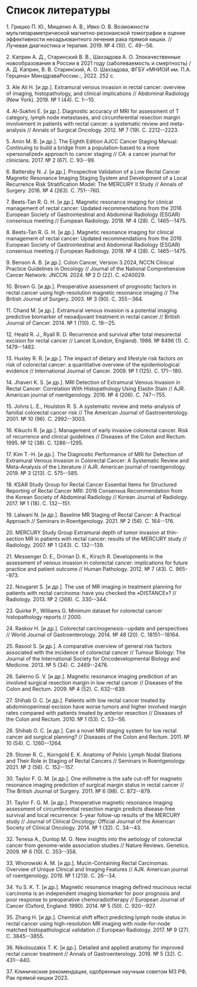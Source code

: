 # Список литературы

1\. Гришко П. Ю., Мищенко А. В., Ивко О. В. Возможности
мультипараметрической магнитно-резонансной томографии в оценке
эффективности неоадъювантного лечения рака прямой кишки. // Лучевая
диагностика и терапия. 2019. № 4 (10). C. 49--56.

2\. Каприн А. Д., Старинский В. В., Шахзадова А. О. Злокачественные
новообразования в России в 2021 году (заболеваемость и смертность) / А.
Д. Каприн, В. В. Старинский, А. О. Шахзадова, ФГБУ «МНИОИ им. П.А.
Герцена» МинздраваРоссии.:, 2022. 252 c.

3\. Ale Ali H. [и др.]. Extramural venous invasion in rectal cancer:
overview of imaging, histopathology, and clinical implications //
Abdominal Radiology (New York). 2019. № 1 (44). C. 1--10.

4\. Al-Sukhni E. [и др.]. Diagnostic accuracy of MRI for assessment of
T category, lymph node metastases, and circumferential resection margin
involvement in patients with rectal cancer: a systematic review and
meta-analysis // Annals of Surgical Oncology. 2012. № 7 (19). C.
2212--2223.

5\. Amin M. B. [и др.]. The Eighth Edition AJCC Cancer Staging Manual:
Continuing to build a bridge from a population-based to a more
«personalized» approach to cancer staging // CA: a cancer journal for
clinicians. 2017. № 2 (67). C. 93--99.

6\. Battersby N. J. [и др.]. Prospective Validation of a Low Rectal
Cancer Magnetic Resonance Imaging Staging System and Development of a
Local Recurrence Risk Stratification Model: The MERCURY II Study //
Annals of Surgery. 2016. № 4 (263). C. 751--760.

7\. Beets-Tan R. G. H. [и др.]. Magnetic resonance imaging for
clinical management of rectal cancer: Updated recommendations from the
2016 European Society of Gastrointestinal and Abdominal Radiology
(ESGAR) consensus meeting // European Radiology. 2018. № 4 (28). C.
1465--1475.

8\. Beets-Tan R. G. H. [и др.]. Magnetic resonance imaging for
clinical management of rectal cancer: Updated recommendations from the
2016 European Society of Gastrointestinal and Abdominal Radiology
(ESGAR) consensus meeting // European Radiology. 2018. № 4 (28). C.
1465--1475.

9\. Benson A. B. [и др.]. Colon Cancer, Version 3.2024, NCCN Clinical
Practice Guidelines in Oncology // Journal of the National Comprehensive
Cancer Network: JNCCN. 2024. № 2 D (22). C. e240029.

10\. Brown G. [и др.]. Preoperative assessment of prognostic factors
in rectal cancer using high-resolution magnetic resonance imaging // The
British Journal of Surgery. 2003. № 3 (90). C. 355--364.

11\. Chand M. [и др.]. Extramural venous invasion is a potential
imaging predictive biomarker of neoadjuvant treatment in rectal cancer
// British Journal of Cancer. 2014. № 1 (110). C. 19--25.

12\. Heald R. J., Ryall R. D. Recurrence and survival after total
mesorectal excision for rectal cancer // Lancet (London, England). 1986.
№ 8496 (1). C. 1479--1482.

13\. Huxley R. R. [и др.]. The impact of dietary and lifestyle risk
factors on risk of colorectal cancer: a quantitative overview of the
epidemiological evidence // International Journal of Cancer. 2009. № 1
(125). C. 171--180.

14\. Jhaveri K. S. [и др.]. MRI Detection of Extramural Venous
Invasion in Rectal Cancer: Correlation With Histopathology Using Elastin
Stain // AJR. American journal of roentgenology. 2016. № 4 (206). C.
747--755.

15\. Johns L. E., Houlston R. S. A systematic review and meta-analysis
of familial colorectal cancer risk // The American Journal of
Gastroenterology. 2001. № 10 (96). C. 2992--3003.

16\. Kikuchi R. [и др.]. Management of early invasive colorectal
cancer. Risk of recurrence and clinical guidelines // Diseases of the
Colon and Rectum. 1995. № 12 (38). C. 1286--1295.

17\. Kim T.-H. [и др.]. The Diagnostic Performance of MRI for
Detection of Extramural Venous Invasion in Colorectal Cancer: A
Systematic Review and Meta-Analysis of the Literature // AJR. American
journal of roentgenology. 2019. № 3 (213). C. 575--585.

18\. KSAR Study Group for Rectal Cancer Essential Items for Structured
Reporting of Rectal Cancer MRI: 2016 Consensus Recommendation from the
Korean Society of Abdominal Radiology // Korean Journal of Radiology.
2017. № 1 (18). C. 132--151.

19\. Lalwani N. [и др.]. Baseline MR Staging of Rectal Cancer: A
Practical Approach // Seminars in Roentgenology. 2021. № 2 (56). C.
164--176.

20\. MERCURY Study Group Extramural depth of tumor invasion at
thin-section MR in patients with rectal cancer: results of the MERCURY
study // Radiology. 2007. № 1 (243). C. 132--139.

21\. Messenger D. E., Driman D. K., Kirsch R. Developments in the
assessment of venous invasion in colorectal cancer: implications for
future practice and patient outcome // Human Pathology. 2012. № 7 (43).
C. 965--973.

22\. Nougaret S. [и др.]. The use of MR imaging in treatment planning
for patients with rectal carcinoma: have you checked the «DISTANCE»? //
Radiology. 2013. № 2 (268). C. 330--344.

23\. Quirke P., Williams G. Minimum dataset for colorectal cancer
histopathology reports // 2000.

24\. Raskov H. [и др.]. Colorectal carcinogenesis\--update and
perspectives // World Journal of Gastroenterology. 2014. № 48 (20). C.
18151--18164.

25\. Rasool S. [и др.]. A comparative overview of general risk factors
associated with the incidence of colorectal cancer // Tumour Biology:
The Journal of the International Society for Oncodevelopmental Biology
and Medicine. 2013. № 5 (34). C. 2469--2476.

26\. Salerno G. V. [и др.]. Magnetic resonance imaging prediction of
an involved surgical resection margin in low rectal cancer // Diseases
of the Colon and Rectum. 2009. № 4 (52). C. 632--639.

27\. Shihab O. C. [и др.]. Patients with low rectal cancer treated by
abdominoperineal excision have worse tumors and higher involved margin
rates compared with patients treated by anterior resection // Diseases
of the Colon and Rectum. 2010. № 1 (53). C. 53--56.

28\. Shihab O. C. [и др.]. Can a novel MRI staging system for low
rectal cancer aid surgical planning? // Diseases of the Colon and
Rectum. 2011. № 10 (54). C. 1260--1264.

29\. Stoner R. C., Korngold E. K. Anatomy of Pelvic Lymph Nodal Stations
and Their Role in Staging of Rectal Cancers // Seminars in
Roentgenology. 2021. № 2 (56). C. 152--157.

30\. Taylor F. G. M. [и др.]. One millimetre is the safe cut-off for
magnetic resonance imaging prediction of surgical margin status in
rectal cancer // The British Journal of Surgery. 2011. № 6 (98). C.
872--879.

31\. Taylor F. G. M. [и др.]. Preoperative magnetic resonance imaging
assessment of circumferential resection margin predicts disease-free
survival and local recurrence: 5-year follow-up results of the MERCURY
study // Journal of Clinical Oncology: Official Journal of the American
Society of Clinical Oncology. 2014. № 1 (32). C. 34--43.

32\. Tenesa A., Dunlop M. G. New insights into the aetiology of
colorectal cancer from genome-wide association studies // Nature
Reviews. Genetics. 2009. № 6 (10). C. 353--358.

33\. Wnorowski A. M. [и др.]. Mucin-Containing Rectal Carcinomas:
Overview of Unique Clinical and Imaging Features // AJR. American
journal of roentgenology. 2019. № 1 (213). C. 26--34.

34\. Yu S. K. T. [и др.]. Magnetic resonance imaging defined mucinous
rectal carcinoma is an independent imaging biomarker for poor prognosis
and poor response to preoperative chemoradiotherapy // European Journal
of Cancer (Oxford, England: 1990). 2014. № 5 (50). C. 920--927.

35\. Zhang H. [и др.]. Chemical shift effect predicting lymph node
status in rectal cancer using high-resolution MR imaging with
node-for-node matched histopathological validation // European
Radiology. 2017. № 9 (27). C. 3845--3855.

36\. Νikolouzakis Τ. Κ. [и др.]. Detailed and applied anatomy for
improved rectal cancer treatment // Annals of Gastroenterology. 2019. №
5 (32). C. 431--440.

37\. Клинические рекомендации, одобренные научным советом МЗ РФ, Рак
прямой кишки 2023.
